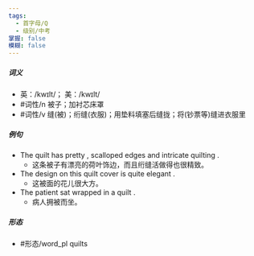 ```yaml
---
tags:
  - 首字母/Q
  - 级别/中考
掌握: false
模糊: false
---
```

##### 词义
- 英：/kwɪlt/； 美：/kwɪlt/
- #词性/n  被子；加衬芯床罩
- #词性/v  缝(被)；绗缝(衣服)；用垫料填塞后缝拢；将(钞票等)缝进衣服里
##### 例句
- The quilt has pretty , scalloped edges and intricate quilting .
	- 这条被子有漂亮的荷叶饰边，而且绗缝活做得也很精致。
- The design on this quilt cover is quite elegant .
	- 这被面的花儿很大方。
- The patient sat wrapped in a quilt .
	- 病人拥被而坐。
##### 形态
- #形态/word_pl quilts
